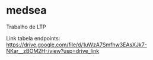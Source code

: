 # medsea
Trabalho de LTP

Link tabela endpoints: https://drive.google.com/file/d/1uWzA7Smfhw3EAsXJk7-NKar__zBOM2H-/view?usp=drive_link
